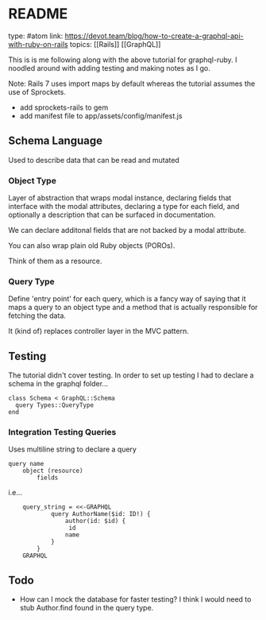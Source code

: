 # README

type: #atom
link: https://devot.team/blog/how-to-create-a-graphql-api-with-ruby-on-rails
topics: [[Rails]] [[GraphQL]]

This is is me following along with the above tutorial for graphql-ruby. I noodled around with adding testing and making notes as I go.

Note: Rails 7 uses import maps by default whereas the tutorial assumes the use of Sprockets.

- add sprockets-rails to gem
- add manifest file to app/assets/config/manifest.js

## Schema Language

Used to describe data that can be read and mutated

### Object Type

Layer of abstraction that wraps modal instance, declaring fields that interface with the modal attributes, declaring a type for each field, and optionally a description that can be surfaced in documentation.

We can declare additonal fields that are not backed by a modal attribute.

You can also wrap plain old Ruby objects (POROs).

Think of them as a resource.

### Query Type

Define 'entry point' for each query, which is a fancy way of saying that it maps a query to an object type and a method that is actually responsible for fetching the data.

It (kind of) replaces controller layer in the MVC pattern.

## Testing

The tutorial didn't cover testing. In order to set up testing I had to declare a schema in the graphql folder...

```
class Schema < GraphQL::Schema
  query Types::QueryType
end
```

### Integration Testing Queries

Uses multiline string to declare a query

```
query name
    object (resource)
        fields
```

i.e...

```
    query_string = <<-GRAPHQL
            query AuthorName($id: ID!) {
                author(id: $id) {
                 id
                name
            }
        }
    GRAPHQL
```

## Todo

- How can I mock the database for faster testing? I think I would need to stub Author.find found in the query type.
